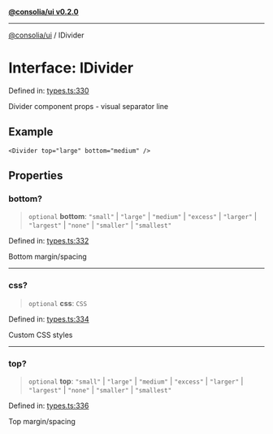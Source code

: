 [**@consolia/ui v0.2.0**](../README.md)

***

[@consolia/ui](../README.md) / IDivider

# Interface: IDivider

Defined in: [types.ts:330](https://github.com/consolia-io/ui/blob/main/src/types.ts#L330)

Divider component props - visual separator line

## Example

```tsx
<Divider top="large" bottom="medium" />
```

## Properties

### bottom?

> `optional` **bottom**: `"small"` \| `"large"` \| `"medium"` \| `"excess"` \| `"larger"` \| `"largest"` \| `"none"` \| `"smaller"` \| `"smallest"`

Defined in: [types.ts:332](https://github.com/consolia-io/ui/blob/main/src/types.ts#L332)

Bottom margin/spacing

***

### css?

> `optional` **css**: `CSS`

Defined in: [types.ts:334](https://github.com/consolia-io/ui/blob/main/src/types.ts#L334)

Custom CSS styles

***

### top?

> `optional` **top**: `"small"` \| `"large"` \| `"medium"` \| `"excess"` \| `"larger"` \| `"largest"` \| `"none"` \| `"smaller"` \| `"smallest"`

Defined in: [types.ts:336](https://github.com/consolia-io/ui/blob/main/src/types.ts#L336)

Top margin/spacing
